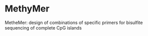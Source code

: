# MethyMer
MetheMer: design of combinations of specific primers for bisulfite sequencing of complete CpG islands
